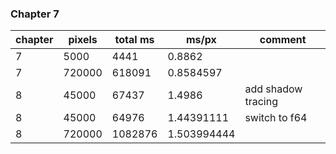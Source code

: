 ### Chapter 7
| chapter | pixels | total ms | ms/px       | comment            |
|---------|--------|----------|-------------|--------------------|
| 7       | 5000   | 4441     | 0.8862      |                    |
| 7       | 720000 | 618091   | 0.8584597   |                    |
| 8       | 45000  | 67437    | 1.4986      | add shadow tracing |
| 8       | 45000  | 64976    | 1.44391111  | switch to f64      |
| 8       | 720000 | 1082876  | 1.503994444 |                    |


